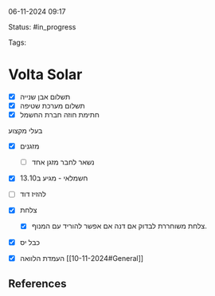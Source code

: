 

06-11-2024 09:17

Status: #in_progress

Tags:

# Volta Solar

- [x] תשלום אבן שנייה
- [x] תשלום מערכת שטיפה
- [x] חתימת חוזה חברת החשמל

בעלי מקצוע

- [x] מזגנים
	- [ ] נשאר לחבר מזגן אחד
- [x] חשמלאי - מגיע ב13.10
- [ ] להזיז דוד
- [x] צלחת
	- [x] צלחת משוחררת לבדוק אם דנה אם אפשר להוריד עם המנוף. 
- [x] כבל יס

- [x] העמדת הלוואה [[10-11-2024#General]]



## References

